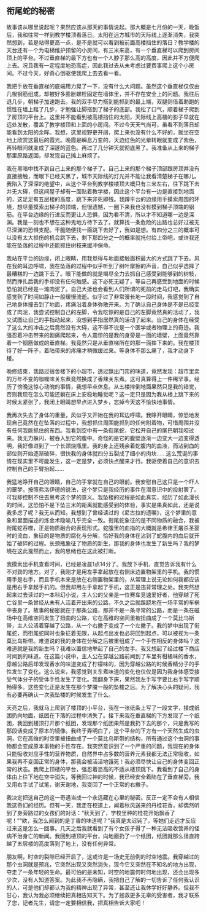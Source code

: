 ## 衔尾蛇的秘密

故事该从哪里说起呢？果然应该从那天的事情说起。那大概是七月份的一天，晚饭后，我和往常一样到教学楼顶看落日。太阳在远方城市的天际线上逐渐消失，我突然想到，若是站得更高一点，是不是就可以看到被前面高楼挡住的落日？教学楼的天台还有一个为电梯维护预留的小房间，有三米来高，有一个垂直梯可以爬到房间顶上的平台。不过垂直梯的最下方也有一个人脖子那么高的高度，因此并不方便爬上去。况且我有一定程度地恐高症，因此我过去从未考虑过要费事爬上这个小房间。不过今天，好奇心倒驱使我爬上去去看一看。
	
我把手放在垂直梯的底端用力晃了一下，没有什么大问题。虽然这个垂直梯仅仅由几根钢筋组成，却被好多膨胀螺栓固定在墙体里，并不存在安全上的问题。我往后退几步，朝梯子加速跑去。我的双手尽力搭到能抓到的最上端，双腿则借着助跑的惯性在墙上踏了几步，才勉强让脚搭到了梯子的底部。我松了口气，顺着梯子爬到了房顶的平台上。这里并不能看到被高楼挡住的太阳，天际线上高楼的影子早就在远处发散，覆盖了教学楼顶和上面的小房间。不过今天天气尚可，虽看不到落日却能看到太阳的余晖。我想，这里视野更开阔，爬上来也没有什么不好的，就坐在空地上欣赏这最后的霞光。晚霞是瞬息万变的，天边红色的光晕转眼就变成了紫色，再转眼间就变成了深邃的蓝色。再过了几分钟天就彻底黑了。我准备从上来的梯子那里原路返回，却发现自己摊上麻烦了。
	
我在黑暗中找不到自己上来的那个梯子了。自己上来的那个梯子顶部跟房顶并没有直接接触，而眼下已经天黑了，城市天际线的灯光并不能让我看清楚梯子在哪儿。我陷入了深深的绝望中，从这个平台到教学楼楼顶大概只有三米左右，往下跳下去并无大碍，但这间屋子却有一面贴着教学楼，因此这个平台有一边是直接到地面的，这足足有五层楼的高度，跳下来非死即残。我蹲平台的边缘用手摸索周围的环境，想尽量摸索出梯子的顶端，但很遗憾，一圈下来我也没有摸到梯子顶端的钢筋。在平台边缘的行进反而更让人恐惧，因为看不清，所以才不知道哪一边是深渊。我是一刻也不想在这种鬼地方待下去了。就算找一条危险的出路也总好过被无尽深渊的恐惧支配。干脆随便找一面跳下去好了，我如是想。有四分之三的概率可以没有太大损伤的机会跳下去，剩下那四分之一的概率就托付给上帝吧，或许我还能在坠落的过程中还能抓住树枝来缓冲保命。
	
我站在平台的边缘，闭上眼睛，用我觉得与地面接触面积最大的方式跳了下去。风在我的耳边呼啸，我在坠落的过程中似乎听到了树叶摩擦的声音，自己似乎选择了最糟糕的一边跳下去了。眼下能做的就是竭尽全力去抓自己感受到能够到的树枝，然而挣扎后我的手却没有任何触感。这下必死无疑了，等自己再感受到地面的时候恐怕就已经是一滩肉泥了。自己大抵也会看到人们所谓的死前的走马灯吧，我确实感觉到了时间如静止一般缓慢流逝。似乎过了非常漫长地一段时间，我感觉到了自己地身体撞击到了地面，疼痛沿着身体弥散开来。为了确认自己身体是不是已经变成了肉泥，我尝试控制自己的左脚，令我吃惊的是自己的左脚竟然真的活动了，我又试图让自己的手指动起来，没想到手指居然真的活动了起来。自己的身体在经受了这么大的冲击之后竟然没有大碍，这不得不说是一个医学或者物理上的奇迹。我强忍着冲击带来的剧痛爬起来，令人震惊的是我的身旁是一面的墙壁，上面竟然靠着一个钢筋做成的垂直梯。我竟然只是从垂直梯所在的那一面摔下来的。我在楼顶待了好一阵子，着陆带来的疼痛才稍微缓过来。等身体不那么痛了，我才动身下楼。
	
晚修结束，我路过宿舍楼下的小超市，透过飘出门帘的味道，竟然发现：超市里卖的万年不变的咖喱味关东煮竟然换成了香辣关东煮。这可真算得上一件稀罕事。经历了傍晚这惊心动魄的事情，我想早点休息。从五楼摔倒地面果然只是我的错觉，否则我现在怎么可能还躺在床上安稳地睡觉呢？这一定只是因为我从楼上跳下来的时候太紧张了，我闭上眼睛想早点进入梦乡，忘掉今天这不愉快地事情。
	
我再次失去了身体的重量，风似乎又开始在我的耳边呼啸。我睁开眼睛，惊恐地发现自己竟然在在坠落的过程中，我想抓住周围能抓到的任何附着物，可惜周围并没有任何我能抓住的东西。我看到空中有一条衔尾蛇，它松开自己的尾巴朝我咬过来。我无力躲闪，被吞入到它的腹中。奇怪的是它的腹壁逐渐一边变大一边变得透明，我好像进到了一个长颈烧瓶里。我的身上还残余着蛇腹内的血液，而沾到血的部位则开始逐渐破碎，很快我的身体就四分五裂成了细小的肉块......这么荒诞的事情在现实里不可能发生，这一定是梦，必须快点醒来才行。我驱使着自己的意识去控制自己的手臂抬起......
	
我猛地睁开自己的眼睛，自己的手掌就在自己的眼前。我安慰自己这只是一个吓人的噩梦。按照弗洛伊德的说法，这个梦只是我经历的事件在潜意识中的投射罢了。可我却控制不住去思考这个梦的意义。我坠楼的过程是如此真实，经历了如此漫长的时间，这恐怕不是下坠三米的距离就能感受到的体验，事实是果真如此，还是说我多虑了呢？我无从而知。我想到了曾经读过的《尼古拉的遗嘱》，这个梦里的意象和里面描述的炼金术隐喻几乎完全一致。衔尾蛇象征的是不同物质的融合，我被衔尾蛇吞噬，正是物质融合的表现形式。蛇腹里的血指的大概就是希律王屠杀圣婴时的流血，象征的是物质的腐化与分解，恰好我的身体在沾到了蛇腹内的血后就开始了破碎的过程。长颈瓶象征了物质的新生，那我的身体也发生了新生吗？我的梦境在这此戛然而止，我的思绪也在这此被打断。
	
我摸索出手机查看时间，已经是凌晨1点14分了。我放下手机，直觉告诉我有什么不对劲的地方。对了，我刚才是用左手拿起放在右侧床边置物架里的手机。我的惯用手是右手，而且手机本来是放在右侧置物架里的，从常理上说无论如何我都应该是用右手拿起手机的。但我却用左手拿起了手机，这正是违背常理之处。我突然想起来过去读过的一本科幻小说，主人公的父亲是一位赛车竞速爱好者，他穿越了死亡谷里一条曾经从未有人活着开出来的公路，不久之后就蹊跷地在一场平常的车祸中丧身了。故事的秘密就在于那条公路，那并不是一条寻常的公路，而是一条在磁场中在高维空间发生了扭曲的公路，它在高维的空间里被扭曲成了一个莫比乌斯带，主人公活着穿越了公路，从一个右撇子变成了一个左撇子。我的梦中出现了衔尾蛇，而衔尾蛇同时也象征着无限，从起点出发也必将回到起点，可以被视为一条莫比乌斯带。难道说的我的身体在分解之后被重组成了一个手性相反的身体吗？这难道就是我的新生吗？我难以置信地举起了自己的左手。我又想起了经过楼下商店时闻到的味道。在这篇小说中，主人公在穿越公路前闻到了车里有柑橘味的香水，穿越公路后却发现香水的味道变成了柠檬味的，因为穿越公路的时候香精分子的手性发生了变化。这么说来，我感觉到关东煮味道的变化也仅仅是因为我身体感受接受气体分子的受体手性发生了变化。我翻身下床，果然我左手写字要比右手写字顺畅得多。这些变化正是发生在那个梦魇一般的坠楼之后。为了解决心头的疑问，我有必要再确认一次我坠楼的时候发生了什么。
	
天亮之后，我就马上爬到了楼顶的小平台，我在一张纸条上写了一段文字，揉成纸团扔向地面，纸团在下落的过程中消失了。接下来我在垂直梯的下方发现了一个纸团，我回到楼顶打开那个纸团，发现那个纸团果然是我扔下去的那个，只是我写的那段话变成了原本的镜像。我终于弄明白了，这个平台的下方有一个天然生成的虫洞，它在高维的时空里被扭曲成了一个莫比乌斯带的结构，所有通过这个虫洞的事物都会变成原本事物的手性存在。我突然意识到了一个严重的问题，我现在的身体只能吸收对应手性的营养物质，自然界中占多数的营养元素我都无法正常吸收，如果我再不变回正常的身体，那我会被活活地饿死！我必须尽快让自己的身体变回正常的状态。我爬上顶楼的平台，强忍着恐高的不适从楼顶跳下。我看到了自己的身体由上往下地在空中消失，等我回过神的时候，我已经安全着陆在了垂直梯旁。我又用右手试了试笔，谢天谢地，我变回了一个正常的右撇子。
	
我决定把这自己的这一奇遇当成一个永远藏在心里的秘密。反正一定不会有人相信我这奇幻的经历。但有一天，我走在校道上，闻着秋风送来的丹桂花香，却偶然听到了身旁路过的女孩们的对话：“秋天到了，学校里种的桂花开始飘香了呢！”“欸，我怎么闻到的是丁香的味道呢？”我真是太迟钝了，等她们走远才反应过来这是怎么一回事。几天之后我就看到了有个女孩子得了一种无法吸收营养的怪病不治身亡的新闻。我回到楼顶的平台，向地面扔了一个纸团，纸团就那么径直跨越了五层楼的高度落到了地上，没有任何异常。
	
朋友啊，时空的裂隙已经开启了，这或许是一场史无前例的时空地震。我穿越过的那个虫洞就是预兆，它突然出现又突然消失，现今它又突然在不知名的地方出现，夺走了一条年轻的生命。最可怕的是未知，时空的地震何时何地出现，还会出现多少次，没有人知道答案。为此我不再隐瞒，我把自己了解的一切告诉了任何我认识的人，可是他们却都认为我的精神出现了异常，甚至还让我休学好好静养。但我不甘心，我认为我必须继续把真相告知天下。为了拯救更多无辜的受害者，我才联系了您，记者先生，请您一定要相信我，把真相告诉大家吧！
